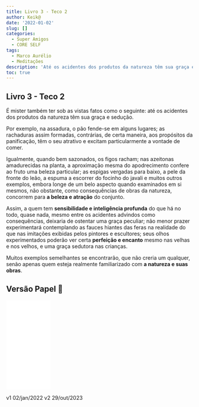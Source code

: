 ```yaml
---
title: Livro 3 - Teco 2
author: Keik@
date: '2022-01-02'
slug: []
categories:
  - Super Amigos
  - CORE SELF
tags:
  - Marco Aurélio
  - Meditações
description: 'Até os acidentes dos produtos da natureza têm sua graça e sedução'
toc: true
---
```


## Livro 3 - Teco 2


É mister também ter sob as vistas fatos como o seguinte: até os acidentes dos produtos da natureza têm sua graça e sedução. 

Por exemplo, na assadura, o pão fende-se em alguns lugares; as rachaduras assim formadas, contrárias, de certa maneira, aos propósitos da panificação, têm o seu atrativo e excitam particularmente a vontade de comer. 

Igualmente, quando bem sazonados, os figos racham; nas azeitonas amadurecidas na planta, a aproximação mesma do apodrecimento confere ao fruto uma beleza particular; as espigas vergadas para baixo, a pele da fronte do leão, a espuma a escorrer do focinho do javali e muitos outros exemplos, embora longe de um belo aspecto quando examinados em si mesmos, não obstante, como consequências de obras da natureza, concorrem para **a beleza e atração** do conjunto. 

Assim, a quem tem **sensibilidade e inteligência profunda** do que há no todo, quase nada, mesmo entre os acidentes advindos como consequências, deixaria de ostentar uma graça peculiar; não menor prazer experimentará contemplando as fauces hiantes das feras na realidade do que nas imitações exibidas pelos pintores e escultores; seus olhos experimentados poderão ver certa **perfeição e encanto** mesmo nas velhas e nos velhos, e uma graça sedutora nas crianças.

Muitos exemplos semelhantes se encontrarão, que não creria um qualquer, senão apenas quem esteja realmente familiarizado com **a natureza e suas obras**.

## Versão Papel :book:
<iframe style="width:120px;height:240px;" marginwidth="0" marginheight="0" scrolling="no" frameborder="0" src="//ws-na.amazon-adsystem.com/widgets/q?ServiceVersion=20070822&OneJS=1&Operation=GetAdHtml&MarketPlace=BR&source=ss&ref=as_ss_li_til&ad_type=product_link&tracking_id=mundodekeika-20&language=pt_BR&marketplace=amazon&region=BR&placement=B092FVY4BB&asins=B092FVY4BB&linkId=37c5ec14221f61f811029aa88b520891&show_border=true&link_opens_in_new_window=true"></iframe>


v1 02/jan/2022
v2 29/out/2023  

